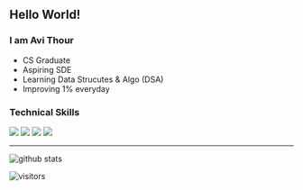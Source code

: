 ## Hello World!</h2>

### I am Avi Thour
- CS Graduate
- Aspiring SDE
- Learning Data Strucutes & Algo (DSA)
- Improving 1% everyday

### Technical Skills
<img src="https://img.shields.io/badge/-Python%203-blue?style=flat&logo=python&logoColor=white"> <img src="https://img.shields.io/badge/-Java-orange?style=flat&logo=java&logoColor=white"> <img src="https://img.shields.io/badge/-JavaScript-yellow?style=flat&logo=javascript&logoColor=white"> <img src="https://img.shields.io/badge/-DSA-green?style=flat&logo=thealgorithms&logoColor=white"><br />

---------------------------------------------------------------------------------------------------------------------------------------------------------------------------------
![github stats](https://github-readme-stats.vercel.app/api?username=thouravi&show_icons=true)

![visitors](https://visitor-badge.laobi.icu/badge?page_id=thouravi)
